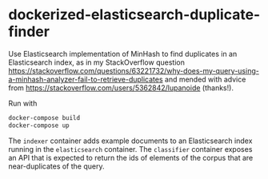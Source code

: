 # dockerized-elasticsearch-duplicate-finder

Use Elasticsearch implementation of MinHash to find duplicates in an Elasticsearch index, as in my StackOverflow question https://stackoverflow.com/questions/63221732/why-does-my-query-using-a-minhash-analyzer-fail-to-retrieve-duplicates and mended with advice from https://stackoverflow.com/users/5362842/lupanoide (thanks!).

Run with

```bash
docker-compose build
docker-compose up
```

The `indexer` container adds example documents to an Elasticsearch index running in the `elasticsearch` container.
The `classifier` container exposes an API that is expected to return the ids of elements of the corpus that are near-duplicates of the query.